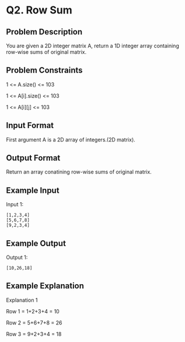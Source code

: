 # Q2. Row Sum
## Problem Description
You are given a 2D integer matrix A, return a 1D integer array containing row-wise sums of original matrix.



## Problem Constraints

1 <= A.size() <= 103

1 <= A[i].size() <= 103

1 <= A[i][j] <= 103



## Input Format
First argument A is a 2D array of integers.(2D matrix).



## Output Format
Return an array conatining row-wise sums of original matrix.



## Example Input
Input 1:

    [1,2,3,4]
    [5,6,7,8]
    [9,2,3,4]


## Example Output
Output 1:

    [10,26,18]


## Example Explanation
Explanation 1

Row 1 = 1+2+3+4 = 10

Row 2 = 5+6+7+8 = 26

Row 3 = 9+2+3+4 = 18
